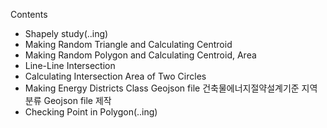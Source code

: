 Contents

* Shapely study(..ing)
* Making Random Triangle and Calculating Centroid
* Making Random Polygon and Calculating Centroid, Area
* Line-Line Intersection
* Calculating Intersection Area of Two Circles
* Making Energy Districts Class Geojson file
  건축물에너지절약설계기준 지역분류 Geojson file 제작
* Checking Point in Polygon(..ing)
